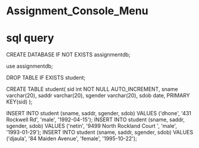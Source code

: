 # Assignment_Console_Menu

# sql query

CREATE DATABASE IF NOT EXISTS assignmentdb;

use assignmentdb;
 
DROP TABLE IF EXISTS student;
 
CREATE TABLE student(
	sid int NOT NULL AUTO_INCREMENT,
	sname varchar(20),
	saddr varchar(20),
	sgender varchar(20),
	sdob date,
    PRIMARY KEY(sid)
);

INSERT INTO student (sname, saddr, sgender, sdob) VALUES ('dhone', '431 Rockwell Rd', 'male', '1992-04-15');
INSERT INTO student (sname, saddr, sgender, sdob) VALUES ('netin', '9499 North Rockland Court ', 'male', '1993-01-29');
INSERT INTO student (sname, saddr, sgender, sdob) VALUES ('djaula', '84 Maiden Avenue', 'female', '1995-10-22');
